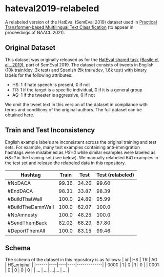 # hateval2019-relabeled
A relabeled version of the HatEval (SemEval 2019) dataset used in [Practical Transformer-based Multilingual Text Classification](./Practical_Transformer_based_Multilingual_Text_Classification.pdf) (to appear in proceedings of NAACL 2021).

## Original Dataset
This dataset was originally released as for the [HatEval shared task](https://competitions.codalab.org/competitions/19935) [(Basile et al., 2019)](https://www.aclweb.org/anthology/S19-2007.pdf), part of SemEval 2019. The dataset consists of tweets in English (10k train/dev, 3k test) and Spanish (5k train/dev, 1.6k test) with binary labels for the following attributes:
- HS: 1 if hate speech is present, 0 if not
- TR: 1 if the target is a specific individual, 0 if it is a general group
- AG: 1 if the tweeter is aggressive, 0 if not

We omit the tweet text in this version of the dataset in compliance with terms and conditions of the original authors. The full dataset can be obtained [here](http://hatespeech.di.unito.it/hateval.html).

## Train and Test Inconsistency
English example labels are inconsistent across the original training and test sets. For example, many test examples containing anti-immigration hashtags were mislabeled as _HS=0_ while similar examples were labeled as _HS=1_ in the training set (see below). We manually relabeled 641 examples in the test set and release the relabeled data in this repository. 

| Hashtag   | Train | Test | Test (relabeled) |
|--------------------|----------------|---------------|----------------------|
| \#NoDACA           | 99.36          | 34.26         | 99.60                |
| \#EndDACA          | 98.31          | 33.87         | 98.39                |
| \#BuildThatWall    | 100.0          | 24.89         | 95.99                |
| \#BuildTheDamnWall | 100.0          | 62.07         | 100.0                |
| \#NoAmnesty        | 100.0          | 48.25         | 100.0                |
| \#SendThemBack     | 82.02          | 68.29         | 87.80                |
| \#DeportThemAll    | 100.0          | 83.15         | 99.46                |


## Schema
The schema of the dataset in this repository is as follows:
| id   | HS | TR | AG | HS_original |
|------|----|----|----|-------------|
| 0000 | 1  | 0  | 1  | 0           |
| 0001 | 0  | 0  | 0  | 0           |
| ...  | ...| ...|... | ...         |
